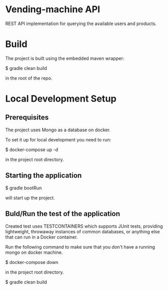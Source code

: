 # Vending-machine API

REST API implementation for querying the available users and products.

# Build

The project is built using the embedded maven wrapper:

$ gradle clean build

in the root of the repo.

# Local Development Setup

## Prerequisites

The project uses Mongo as a database on docker.

To set it up for local development you need to run:

$ docker-compose up -d

in the project root directory.

## Starting the application

$ gradle bootRun

will start up the project.

## Buld/Run the test of the application

Created test uses TESTCONTAINERS which supports JUnit tests, providing lightweight, throwaway instances of common
databases, or anything else that can run in a Docker container.

Run the following command to make sure that you don't have a running mongo on docker machine.

$ docker-compose down

in the project root directory.

$ gradle clean build
